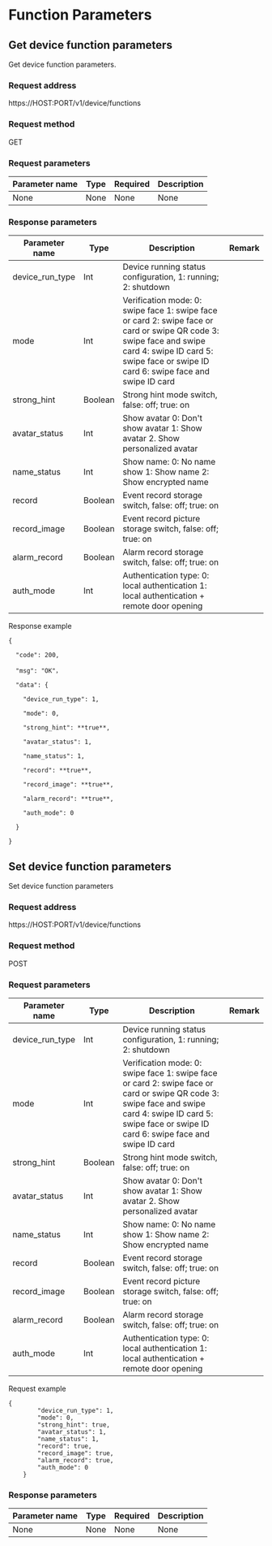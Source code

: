 # Function Parameters

##  Get device function parameters

Get device function parameters.

### Request address

https://HOST:PORT/v1/device/functions

### Request method

GET

### Request parameters

| Parameter name | Type | Required | Description |
| -------------- | ---- | -------- | ----------- |
| None           | None | None     | None        |

### Response parameters

| Parameter name  | Type    | Description                                                  | Remark |
| --------------- | ------- | ------------------------------------------------------------ | ------ |
| device_run_type | Int     | Device running status configuration, 1: running; 2: shutdown |        |
| mode            | Int     | Verification mode: 0: swipe face 1: swipe face or card 2: swipe face or card or swipe QR code 3: swipe face and swipe card 4: swipe ID card 5: swipe face or swipe ID card 6: swipe face and swipe ID card |        |
| strong_hint     | Boolean | Strong hint mode switch, false: off; true: on                |        |
| avatar_status   | Int     | Show avatar 0: Don't show avatar 1: Show avatar 2. Show personalized avatar |        |
| name_status     | Int     | Show name: 0: No name show 1: Show name 2: Show encrypted name |        |
| record          | Boolean | Event record storage switch, false: off; true: on            |        |
| record_image    | Boolean | Event record picture storage switch, false: off; true: on    |        |
| alarm_record    | Boolean | Alarm record storage switch, false: off; true: on            |        |
| auth_mode       | Int     | Authentication type: 0: local authentication 1: local authentication + remote door opening |        |

Response example

```
{

  "code": 200,

  "msg": "OK"，
  
  "data": {

​    "device_run_type": 1,

​    "mode": 0,

​    "strong_hint": **true**,

​    "avatar_status": 1,

​    "name_status": 1,

​    "record": **true**,

​    "record_image": **true**,

​    "alarm_record": **true**,

​    "auth_mode": 0

  }

}
```



## Set device function parameters

Set device function parameters

### Request address

https://HOST:PORT/v1/device/functions

### Request method

POST

### Request parameters

| Parameter name  | Type    | Description                                                  | Remark |
| --------------- | ------- | ------------------------------------------------------------ | ------ |
| device_run_type | Int     | Device running status configuration, 1: running; 2: shutdown |        |
| mode            | Int     | Verification mode: 0: swipe face 1: swipe face or card 2: swipe face or card or swipe QR code 3: swipe face and swipe card 4: swipe ID card 5: swipe face or swipe ID card 6: swipe face and swipe ID card |        |
| strong_hint     | Boolean | Strong hint mode switch, false: off; true: on                |        |
| avatar_status   | Int     | Show avatar 0: Don't show avatar 1: Show avatar 2. Show personalized avatar |        |
| name_status     | Int     | Show name: 0: No name show 1: Show name 2: Show encrypted name |        |
| record          | Boolean | Event record storage switch, false: off; true: on            |        |
| record_image    | Boolean | Event record picture storage switch, false: off; true: on    |        |
| alarm_record    | Boolean | Alarm record storage switch, false: off; true: on            |        |
| auth_mode       | Int     | Authentication type: 0: local authentication 1: local authentication + remote door opening |        |

Request example

```
{
        "device_run_type": 1,
        "mode": 0,
        "strong_hint": true,
        "avatar_status": 1,
        "name_status": 1,
        "record": true,
        "record_image": true,
        "alarm_record": true,
        "auth_mode": 0
    }
```

### Response parameters

| Parameter name | Type | Required | Description |
| -------------- | ---- | -------- | ----------- |
| None           | None | None     | None        |

